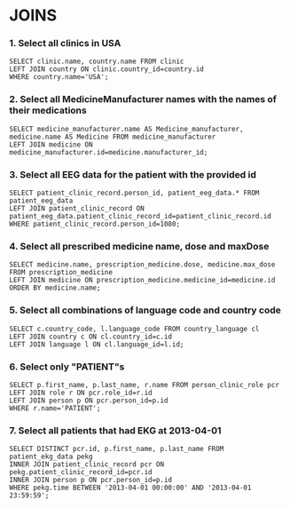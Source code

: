 # JOINS

### 1. Select all clinics in USA

    SELECT clinic.name, country.name FROM clinic
    LEFT JOIN country ON clinic.country_id=country.id
    WHERE country.name='USA';

### 2. Select all MedicineManufacturer names with the names of their medications

    SELECT medicine_manufacturer.name AS Medicine_manufacturer, medicine.name AS Medicine FROM medicine_manufacturer
    LEFT JOIN medicine ON medicine_manufacturer.id=medicine.manufacturer_id;

### 3. Select all EEG data for the patient with the provided id

    SELECT patient_clinic_record.person_id, patient_eeg_data.* FROM patient_eeg_data
    LEFT JOIN patient_clinic_record ON patient_eeg_data.patient_clinic_record_id=patient_clinic_record.id
    WHERE patient_clinic_record.person_id=1080;

### 4. Select all prescribed medicine name, dose and maxDose

    SELECT medicine.name, prescription_medicine.dose, medicine.max_dose FROM prescription_medicine
    LEFT JOIN medicine ON prescription_medicine.medicine_id=medicine.id
    ORDER BY medicine.name;

### 5. Select all combinations of language code and country code

    SELECT c.country_code, l.language_code FROM country_language cl
    LEFT JOIN country c ON cl.country_id=c.id
    LEFT JOIN language l ON cl.language_id=l.id;

### 6. Select only "PATIENT"s

    SELECT p.first_name, p.last_name, r.name FROM person_clinic_role pcr
    LEFT JOIN role r ON pcr.role_id=r.id
    LEFT JOIN person p ON pcr.person_id=p.id
    WHERE r.name='PATIENT';

### 7. Select all patients that had EKG at 2013-04-01

    SELECT DISTINCT pcr.id, p.first_name, p.last_name FROM patient_ekg_data pekg
    INNER JOIN patient_clinic_record pcr ON pekg.patient_clinic_record_id=pcr.id
    INNER JOIN person p ON pcr.person_id=p.id
    WHERE pekg.time BETWEEN '2013-04-01 00:00:00' AND '2013-04-01 23:59:59';